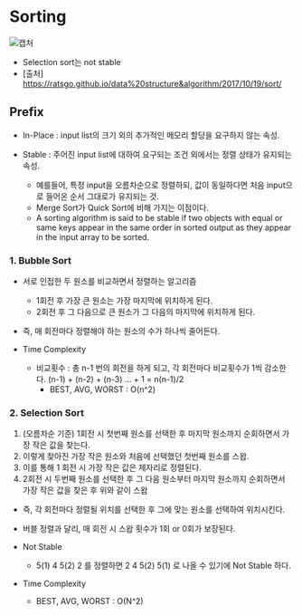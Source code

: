 
# Sorting

![캡처](https://user-images.githubusercontent.com/34915108/66751411-ecc9dc00-eec9-11e9-91fe-dd34cde4e297.PNG)
* Selection sort는 not stable
* [출처] https://ratsgo.github.io/data%20structure&algorithm/2017/10/19/sort/


## Prefix
 * In-Place : input list의 크기 외의 추가적인 메모리 할당을 요구하지 않는 속성.
 
 * Stable : 주어진 input list에 대하여 요구되는 조건 외에서는 정렬 상태가 유지되는 속성.
   * 예를들어, 특정 input을 오름차순으로 정렬하되, 값이 동일하다면 처음 input으로 들어온 순서 그대로가 유지되는 것.
   * Merge Sort가 Quick Sort에 비해 가지는 이점이다. 
   * A sorting algorithm is said to be stable if two objects with equal or same keys appear in the same order in sorted output as they appear in the input array to be sorted.
 
### 1. Bubble Sort

 * 서로 인접한 두 원소를 비교하면서 정렬하는 알고리즘

   * 1회전 후 가장 큰 원소는 가장 마지막에 위치하게 된다.
   * 2회전 후 그 다음으로 큰 원소가 그 다음의 마지막에 위치하게 된다.
   
* 즉, 매 회전마다 정렬해야 하는 원소의 수가 하나씩 줄어든다.
   
     
* Time Complexity
 
  * 비교횟수 : 총 n-1 번의 회전을 하게 되고, 각 회전마다 비교횟수가 1씩 감소한다.
    (n-1) + (n-2) + (n-3) ... + 1 = n(n-1)/2
     * BEST, AVG, WORST : O(n^2)

### 2. Selection Sort

  1) (오름차순 기준) 1회전 시 첫번째 원소를 선택한 후 마지막 원소까지 순회하면서 가장 작은 값을 찾는다.
  2) 이렇게 찾아진 가장 작은 원소와 처음에 선택했던 첫번째 원소를 스왑.
  3) 이를 통해 1 회전 시 가장 작은 값은 제자리로 정렬된다.
  4) 2회전 시 두번째 원소를 선택한 후 그 다음 원소부터 마지막 원소까지 순회하면서 가장 작은 값을 찾은 후 위와 같이 스왑
  
  * 즉, 각 회전마다 정렬될 위치를 선택한 후 그에 맞는 원소를 선택하여 위치시킨다.
  * 버블 정렬과 달리, 매 회전 시 스왑 횟수가 1회 or 0회가 보장된다.
  
  * Not Stable 
     * 5(1) 4 5(2) 2 를 정렬하면 2 4 5(2) 5(1) 로 나올 수 있기에 Not Stable 하다.
     
  * Time Complexity 
    * BEST, AVG, WORST : O(N^2)
